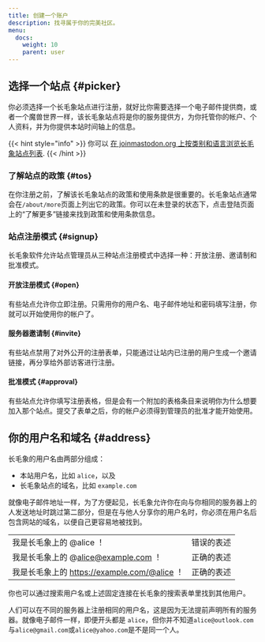 ```yaml
---
title: 创建一个账户
description: 找寻属于你的完美社区。
menu:
  docs:
    weight: 10
    parent: user
---
```


## 选择一个站点 {#picker}

你必须选择一个长毛象站点进行注册，就好比你需要选择一个电子邮件提供商，或者一个魔兽世界一样，该长毛象站点将是你的服务提供方，为你托管你的帐户、个人资料，并为你提供本站时间轴上的信息。

{{< hint style="info" >}}
你可以 [在 joinmastodon.org 上按类别和语言浏览长毛象站点列表](https://joinmastodon.org/#getting-started).
{{< /hint >}}

### 了解站点的政策 {#tos}

在你注册之前，了解该长毛象站点的政策和使用条款是很重要的。长毛象站点通常会在`/about/more`页面上列出它的政策。你可以在未登录的状态下，点击登陆页面上的“了解更多”链接来找到政策和使用条款信息。

### 站点注册模式 {#signup}

长毛象软件允许站点管理员从三种站点注册模式中选择一种：开放注册、邀请制和批准模式。

#### 开放注册模式 {#open}

有些站点允许你立即注册。只需用你的用户名、电子邮件地址和密码填写注册，你就可以开始使用你的帐户了。

#### 服务器邀请制 {#invite}

有些站点禁用了对外公开的注册表单，只能通过让站内已注册的用户生成一个邀请链接，再分享给外部访客进行注册。

#### 批准模式 {#approval}

有些站点允许你填写注册表格，但是会有一个附加的表格条目来说明你为什么想要加入那个站点。提交了表单之后，你的帐户必须得到管理员的批准才能开始使用。

## 你的用户名和域名 {#address}

长毛象的用户名由两部分组成：

* 本站用户名，比如 `alice`，以及
* 长毛象站点的域名，比如 `example.com`

就像电子邮件地址一样，为了方便起见，长毛象允许你在向与你相同的服务器上的人发送地址时跳过第二部分，但是在与他人分享你的用户名时，你必须在用户名后包含网站的域名，以便自己更容易地被找到。

|  |  |
| :--- | :--- |
| 我是长毛象上的 @alice ！ | 错误的表述 |
| 我是长毛象上的 @alice@example.com ！ | 正确的表述 |
| 我是长毛象上的 https://example.com/@alice ！ | 正确的表述 |

你也可以通过搜索用户名或上述固定连接在长毛象的搜索表单里找到其他用户。

人们可以在不同的服务器上注册相同的用户名，这是因为无法提前声明所有的服务器。就像电子邮件一样，即便开头都是 `alice`，但你并不知道`alice@outlook.com`与`alice@gmail.com`或`alice@yahoo.com`是不是同一个人。

